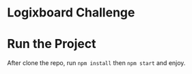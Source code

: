 # Logixboard Challenge

# Run the Project

After clone the repo, run `npm install` then `npm start` and enjoy.
